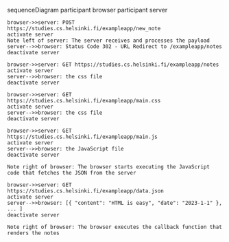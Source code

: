 sequenceDiagram
    participant browser
    participant server

    browser->>server: POST https://studies.cs.helsinki.fi/exampleapp/new_note
    activate server
    Note left of server: The server receives and processes the payload
    server-->>browser: Status Code 302 - URL Redirect to /exampleapp/notes
    deactivate server

    browser->>server: GET https://studies.cs.helsinki.fi/exampleapp/notes
    activate server
    server-->>browser: the css file
    deactivate server

    browser->>server: GET https://studies.cs.helsinki.fi/exampleapp/main.css
    activate server
    server-->>browser: the css file
    deactivate server

    browser->>server: GET https://studies.cs.helsinki.fi/exampleapp/main.js
    activate server
    server-->>browser: the JavaScript file
    deactivate server

    Note right of browser: The browser starts executing the JavaScript code that fetches the JSON from the server

    browser->>server: GET https://studies.cs.helsinki.fi/exampleapp/data.json
    activate server
    server-->>browser: [{ "content": "HTML is easy", "date": "2023-1-1" }, ... ]
    deactivate server

    Note right of browser: The browser executes the callback function that renders the notes
